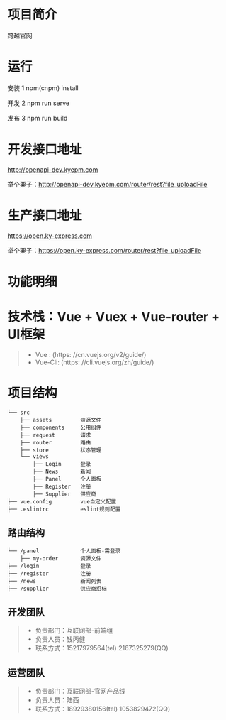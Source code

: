 # 项目简介
跨越官网


# 运行
安装
1 npm(cnpm) install 

开发
2 npm run serve

发布
3 npm run build



# 开发接口地址
http://openapi-dev.kyepm.com

举个栗子：http://openapi-dev.kyepm.com/router/rest?file_uploadFile

# 生产接口地址
https://open.ky-express.com

举个栗子：https://open.ky-express.com/router/rest?file_uploadFile



# 功能明细



# 技术栈：Vue + Vuex + Vue-router + UI框架
> - Vue    : (https: //cn.vuejs.org/v2/guide/)
> - Vue-Cli: (https: //cli.vuejs.org/zh/guide/) 



# 项目结构
```
└── src
    ├── assets         资源文件
    ├── components     公用组件
    ├── request        请求
    ├── router         路由
    ├── store          状态管理
    └── views
        ├── Login      登录
        ├── News       新闻
        ├── Panel      个人面板
        ├── Register   注册
        ├── Supplier   供应商
├── vue.config         vue自定义配置
├── .eslintrc          eslint规则配置
```


## 路由结构
```shell
└── /panel             个人面板-需登录
    ├── my-order       资源文件
├── /login             登录
├── /register          注册
├── /news              新闻列表
├── /supplier          供应商招标
```


## 开发团队
> - 负责部门：互联网部-前端组
> - 负责人员：钱丙健
> - 联系方式：15217979564(tel)  2167325279(QQ)  



## 运营团队
> - 负责部门：互联网部-官网产品线
> - 负责人员：陆西
> - 联系方式：18929380156(tel)  1053829472(QQ)  
